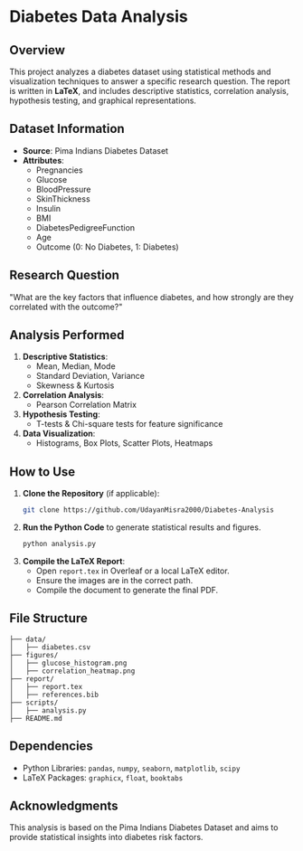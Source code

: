 # Diabetes Data Analysis

## Overview
This project analyzes a diabetes dataset using statistical methods and visualization techniques to answer a specific research question. The report is written in **LaTeX**, and includes descriptive statistics, correlation analysis, hypothesis testing, and graphical representations.

## Dataset Information
- **Source**: Pima Indians Diabetes Dataset
- **Attributes**:
  - Pregnancies
  - Glucose
  - BloodPressure
  - SkinThickness
  - Insulin
  - BMI
  - DiabetesPedigreeFunction
  - Age
  - Outcome (0: No Diabetes, 1: Diabetes)

## Research Question
"What are the key factors that influence diabetes, and how strongly are they correlated with the outcome?"

## Analysis Performed
1. **Descriptive Statistics**:
   - Mean, Median, Mode
   - Standard Deviation, Variance
   - Skewness & Kurtosis
2. **Correlation Analysis**:
   - Pearson Correlation Matrix
3. **Hypothesis Testing**:
   - T-tests & Chi-square tests for feature significance
4. **Data Visualization**:
   - Histograms, Box Plots, Scatter Plots, Heatmaps

## How to Use
1. **Clone the Repository** (if applicable):
   ```bash
   git clone https://github.com/UdayanMisra2000/Diabetes-Analysis
   ```
2. **Run the Python Code** to generate statistical results and figures.
   ```bash
   python analysis.py
   ```
3. **Compile the LaTeX Report**:
   - Open `report.tex` in Overleaf or a local LaTeX editor.
   - Ensure the images are in the correct path.
   - Compile the document to generate the final PDF.

## File Structure
```
├── data/
│   ├── diabetes.csv
├── figures/
│   ├── glucose_histogram.png
│   ├── correlation_heatmap.png
├── report/
│   ├── report.tex
│   ├── references.bib
├── scripts/
│   ├── analysis.py
├── README.md
```

## Dependencies
- Python Libraries: `pandas`, `numpy`, `seaborn`, `matplotlib`, `scipy`
- LaTeX Packages: `graphicx`, `float`, `booktabs`

## Acknowledgments
This analysis is based on the Pima Indians Diabetes Dataset and aims to provide statistical insights into diabetes risk factors.


